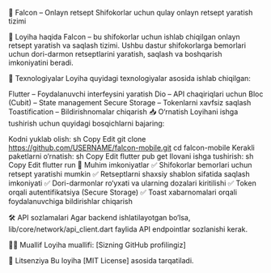 🦅 Falcon – Onlayn retsept
Shifokorlar uchun qulay onlayn retsept yaratish tizimi

📌 Loyiha haqida
Falcon – bu shifokorlar uchun ishlab chiqilgan onlayn retsept yaratish va saqlash tizimi. Ushbu dastur shifokorlarga bemorlari uchun dori-darmon retseptlarini yaratish, saqlash va boshqarish imkoniyatini beradi.

🚀 Texnologiyalar
Loyiha quyidagi texnologiyalar asosida ishlab chiqilgan:

Flutter – Foydalanuvchi interfeysini yaratish
Dio – API chaqiriqlari uchun
Bloc (Cubit) – State management
Secure Storage – Tokenlarni xavfsiz saqlash
Toastification – Bildirishnomalar chiqarish
📥 O‘rnatish
Loyihani ishga tushirish uchun quyidagi bosqichlarni bajaring:

Kodni yuklab olish:
sh
Copy
Edit
git clone https://github.com/USERNAME/falcon-mobile.git
cd falcon-mobile
Kerakli paketlarni o‘rnatish:
sh
Copy
Edit
flutter pub get
Ilovani ishga tushirish:
sh
Copy
Edit
flutter run
🔑 Muhim imkoniyatlar
✅ Shifokorlar bemorlari uchun retsept yaratishi mumkin
✅ Retseptlarni shaxsiy shablon sifatida saqlash imkoniyati
✅ Dori-darmonlar ro‘yxati va ularning dozalari kiritilishi
✅ Token orqali autentifikatsiya (Secure Storage)
✅ Toast xabarnomalari orqali foydalanuvchiga bildirishlar chiqarish

🛠 API sozlamalari
Agar backend ishlatilayotgan bo‘lsa, lib/core/network/api_client.dart faylida API endpointlar sozlanishi kerak.

👨‍💻 Muallif
Loyiha muallifi: [Sizning GitHub profilingiz]

📜 Litsenziya
Bu loyiha [MIT License] asosida tarqatiladi.
